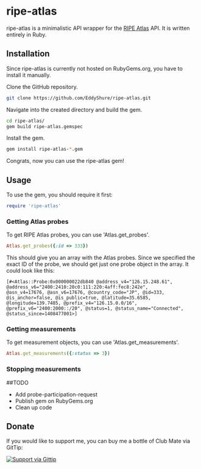# ripe-atlas


ripe-atlas is a minimalistic API wrapper for the [RIPE Atlas](https://atlas.ripe.net) API. It is written entirely in Ruby.

## Installation
Since ripe-atlas is currently not hosted on RubyGems.org, you have to install it manually. 

Clone the GitHub repository. 
```bash
git clone https://github.com/EddyShure/ripe-atlas.git
```

Navigate into the created directory and build the gem.
```bash
cd ripe-atlas/
gem build ripe-atlas.gemspec
```

Install the gem.
```bash
gem install ripe-atlas-*.gem
```

Congrats, now you can use the ripe-atlas gem!

## Usage

To use the gem, you should require it first:
```ruby
require 'ripe-atlas'
```

### Getting Atlas probes

To get RIPE Atlas probes, you can use 'Atlas.get_probes'.

```ruby
Atlas.get_probes({:id => 333})
```

This should give you an array with the Atlas probes. Since we specified the exact ID of the probe, 
we should get just one probe object in the array. It could look like this:
```
[#<Atlas::Probe:0x000000022db840 @address_v4="126.15.248.61", @address_v6="2400:2410:20c0:111:220:4aff:fec8:242e", 
@asn_v4=17676, @asn_v6=17676, @country_code="JP", @id=333, @is_anchor=false, @is_public=true, @latitude=35.6585, 
@longitude=139.7485, @prefix_v4="126.15.0.0/16", @prefix_v6="2400:2000::/20", @status=1, @status_name="Connected", @status_since=1408477001>] 
```

### Getting measurements

To get measurement objects, you can use 'Atlas.get_measurements'.
```ruby
Atlas.get_measurements({:status => 3})
```

### Stopping measurements

##TODO
* Add probe-participation-request
* Publish gem on RubyGems.org
* Clean up code


## Donate

If you would like to support me, you can buy me a bottle of Club Mate via GitTip:

<a href="https://www.gittip.com/EddyShure/">
  <img alt="Support via Gittip" src="https://rawgithub.com/twolfson/gittip-badge/0.2.0/dist/gittip.png"/>
</a>
